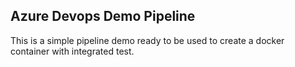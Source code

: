 ## Azure Devops Demo Pipeline

This is a simple pipeline demo ready to be used to create a docker container with integrated test.